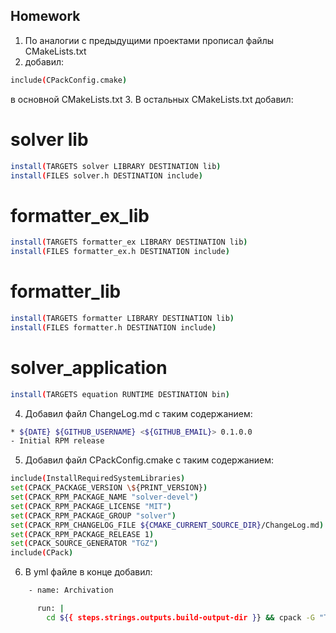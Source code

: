 ## Homework
1. По аналогии с предыдущими проектами прописал файлы CMakeLists.txt
2. добавил:
```sh
include(CPackConfig.cmake)
```
в основной CMakeLists.txt
3. В остальных CMakeLists.txt добавил:
# solver lib
```sh
install(TARGETS solver LIBRARY DESTINATION lib)
install(FILES solver.h DESTINATION include)
```
# formatter_ex_lib
```sh
install(TARGETS formatter_ex LIBRARY DESTINATION lib)
install(FILES formatter_ex.h DESTINATION include)
```
# formatter_lib
```sh
install(TARGETS formatter LIBRARY DESTINATION lib)
install(FILES formatter.h DESTINATION include)
```
# solver_application
```sh
install(TARGETS equation RUNTIME DESTINATION bin)
```
4. Добавил файл ChangeLog.md с таким содержанием:
```sh
* ${DATE} ${GITHUB_USERNAME} <${GITHUB_EMAIL}> 0.1.0.0
- Initial RPM release
```
5. Добавил файл CPackConfig.cmake с таким содержанием:
```sh
include(InstallRequiredSystemLibraries)
set(CPACK_PACKAGE_VERSION \${PRINT_VERSION})
set(CPACK_RPM_PACKAGE_NAME "solver-devel")
set(CPACK_RPM_PACKAGE_LICENSE "MIT")
set(CPACK_RPM_PACKAGE_GROUP "solver")
set(CPACK_RPM_CHANGELOG_FILE ${CMAKE_CURRENT_SOURCE_DIR}/ChangeLog.md)
set(CPACK_RPM_PACKAGE_RELEASE 1)
set(CPACK_SOURCE_GENERATOR "TGZ")
include(CPack)
```
6. В yml файле в конце добавил:
```sh
    - name: Archivation

      run: |
        cd ${{ steps.strings.outputs.build-output-dir }} && cpack -G "TGZ"
```
